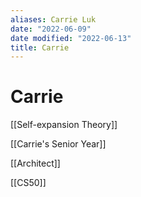 ```yaml
---
aliases: Carrie Luk
date: "2022-06-09"
date modified: "2022-06-13"
title: Carrie
---
```


# Carrie
[[Self-expansion Theory]]

[[Carrie's Senior Year]]

[[Architect]]

[[CS50]]
